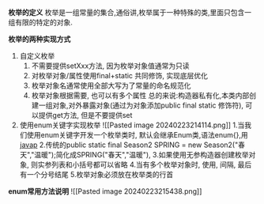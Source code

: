 **枚举的定义**
枚举是一组常量的集合,通俗讲,枚举属于一种特殊的类,里面只包含一组有限的特定的对象.

**枚举的两种实现方式**
1. 自定义枚举
	1. 不需要提供setXxx方法, 因为枚举对象值通常为只读
	2. 对枚举对象/属性使用final+static 共同修饰, 实现底层优化
	3. 枚举对象名通常使用全部大写为了常量的命名规范化
	4. 枚举对象根据需要, 也可以有多个属性
	总的来说:构造器私有化,本类内部创建一组对象,对外暴露对象(通过为对象添加public final static 修饰符), 可以提供get方法, 但是不要提供set
2. 使用enum关键字实现枚举
![[Pasted image 20240223214114.png]]
        1.当我们使用enum关键字开发一个枚举类时, 默认会继承Enum类,语法enum{},用[javap](Java的运行和机制.md)
        2.传统的public static final Season2 SPRING = new Season2("春天","温暖");简化成SPRING("春天","温暖"),
        3.如果使用无参构造器创建枚举对象, 则实参列表和小括号都可以省略
        4.当有多个枚举对象时, 使用, 间隔, 最后有一个分号结尾
        5.枚举对象必须放在枚举类的行首 

**enum常用方法说明**
![[Pasted image 20240223215438.png]]